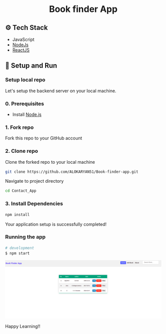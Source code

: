 <h1 align="center">
     Book finder App
</h1>

## ⚙️ Tech Stack

* JavaScript
* [NodeJs](https://nodejs.org/en/) 
* [ReactJS](https://reactjs.org/)

<a id="setup-run"></a>
## 🔨 Setup and Run

<a id="setup-repo"></a>
### Setup local repo
Let's setup the backend server on your local machine.

### 0. Prerequisites
* Install [Node.js](http://nodejs.org)

### 1. Fork repo
Fork this repo to your GitHub account

### 2. Clone repo
Clone the forked repo to your local machine
```bash
git clone https://github.com/ALOKARYAN51/Book-finder-app.git
```
Navigate to project directory
```bash
cd Contact_App
```

### 3. Install Dependencies
```bash
npm install
```

Your application setup is successfully completed!
<a id="run-app"></a>
### Running the app

```bash
# development
$ npm start
```
<img src = "src/Screenshot from 2021-10-22 16-45-41.png">

Happy Learning!!

